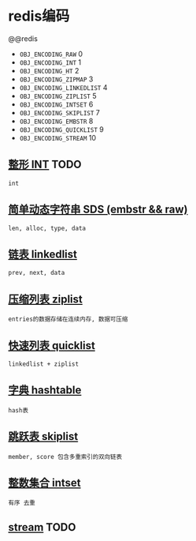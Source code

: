 # redis编码

@@redis

- `OBJ_ENCODING_RAW` 0
- `OBJ_ENCODING_INT` 1
- `OBJ_ENCODING_HT` 2
- `OBJ_ENCODING_ZIPMAP` 3
- `OBJ_ENCODING_LINKEDLIST` 4
- `OBJ_ENCODING_ZIPLIST` 5
- `OBJ_ENCODING_INTSET` 6
- `OBJ_ENCODING_SKIPLIST` 7  
- `OBJ_ENCODING_EMBSTR` 8
- `OBJ_ENCODING_QUICKLIST` 9
- `OBJ_ENCODING_STREAM` 10

## [整形 INT](_) TODO

    int

## [简单动态字符串 SDS (embstr && raw)](redis-encoding-sds.md)

    len, alloc, type, data

## [链表 linkedlist](redis-encoding-linkedlist.md)

    prev, next, data

## [压缩列表 ziplist](redis-encoding-ziplist.md)

    entries的数据存储在连续内存, 数据可压缩

## [快速列表 quicklist](redis-encoding-quicklist.md)

    linkedlist + ziplist

## [字典 hashtable](redis-encoding-hashtable.md)

    hash表

## [跳跃表 skiplist](redis-encoding-skiplist.md)

    member, score 包含多重索引的双向链表

## [整数集合 intset](redis-encoding-intset.md)

    有序 去重

## [stream](_) TODO
